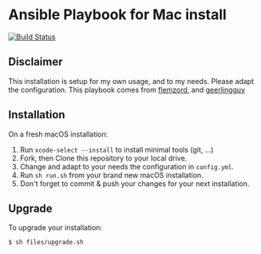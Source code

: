 # Ansible Playbook for Mac install

[![Build Status](https://travis-ci.org/z0ph/ansible-mac-install.svg?branch=master)](https://travis-ci.org/z0ph/ansible-mac-install) 

## Disclaimer

This installation is setup for my own usage, and to my needs. Please adapt the configuration.
This playbook comes from [flemzord](https://github.com/flemzord/ansible-mac-install), and [geerlingguy](https://github.com/geerlingguy/mac-dev-playbook)

## Installation

On a fresh macOS installation:

  1. Run `xcode-select --install` to install minimal tools (git, ...)
  2. Fork, then Clone this repository to your local drive.
  3. Change and adapt to your needs the configuration in ```config.yml```.
  4. Run ```sh run.sh``` from your brand new macOS installation.
  5. Don't forget to commit & push your changes for your next installation.

## Upgrade

To upgrade your installation:

    $ sh files/upgrade.sh